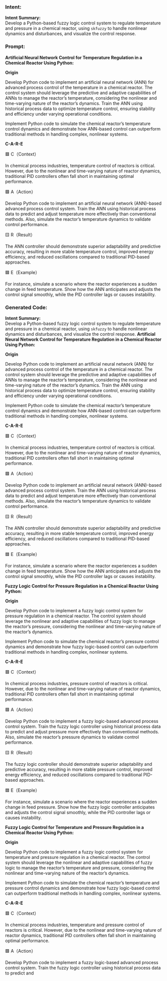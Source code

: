 ### Intent:
**Intent Summary:**  
Develop a Python-based fuzzy logic control system to regulate temperature and pressure in a chemical reactor, using `skfuzzy` to handle nonlinear dynamics and disturbances, and visualize the control response.

### Prompt:
**Artificial Neural Network Control for Temperature Regulation in a Chemical Reactor Using Python:**

**Origin**

Develop Python code to implement an artificial neural network (ANN) for advanced process control of the temperature in a chemical reactor. The control system should leverage the predictive and adaptive capabilities of ANNs to manage the reactor’s temperature, considering the nonlinear and time-varying nature of the reactor’s dynamics. Train the ANN using historical process data to optimize temperature control, ensuring stability and efficiency under varying operational conditions.

Implement Python code to simulate the chemical reactor’s temperature control dynamics and demonstrate how ANN-based control can outperform traditional methods in handling complex, nonlinear systems.

**C-A-R-E**

🟥 C（Context）

In chemical process industries, temperature control of reactors is critical. However, due to the nonlinear and time-varying nature of reactor dynamics, traditional PID controllers often fall short in maintaining optimal performance.

🟩 A（Action）

Develop Python code to implement an artificial neural network (ANN)-based advanced process control system. Train the ANN using historical process data to predict and adjust temperature more effectively than conventional methods. Also, simulate the reactor’s temperature dynamics to validate control performance.

🟨 R（Result）

The ANN controller should demonstrate superior adaptability and predictive accuracy, resulting in more stable temperature control, improved energy efficiency, and reduced oscillations compared to traditional PID-based approaches.

🟦 E（Example）

For instance, simulate a scenario where the reactor experiences a sudden change in feed temperature. Show how the ANN anticipates and adjusts the control signal smoothly, while the PID controller lags or causes instability.

### Generated Code:
**Intent Summary:**  
Develop a Python-based fuzzy logic control system to regulate temperature and pressure in a chemical reactor, using `skfuzzy` to handle nonlinear dynamics and disturbances, and visualize the control response.
**Artificial Neural Network Control for Temperature Regulation in a Chemical Reactor Using Python:**

**Origin**

Develop Python code to implement an artificial neural network (ANN) for advanced process control of the temperature in a chemical reactor. The control system should leverage the predictive and adaptive capabilities of ANNs to manage the reactor’s temperature, considering the nonlinear and time-varying nature of the reactor’s dynamics. Train the ANN using historical process data to optimize temperature control, ensuring stability and efficiency under varying operational conditions.

Implement Python code to simulate the chemical reactor’s temperature control dynamics and demonstrate how ANN-based control can outperform traditional methods in handling complex, nonlinear systems.

**C-A-R-E**

🟥 C（Context）

In chemical process industries, temperature control of reactors is critical. However, due to the nonlinear and time-varying nature of reactor dynamics, traditional PID controllers often fall short in maintaining optimal performance.

🟩 A（Action）

Develop Python code to implement an artificial neural network (ANN)-based advanced process control system. Train the ANN using historical process data to predict and adjust temperature more effectively than conventional methods. Also, simulate the reactor’s temperature dynamics to validate control performance.

🟨 R（Result）

The ANN controller should demonstrate superior adaptability and predictive accuracy, resulting in more stable temperature control, improved energy efficiency, and reduced oscillations compared to traditional PID-based approaches.

🟦 E（Example）

For instance, simulate a scenario where the reactor experiences a sudden change in feed temperature. Show how the ANN anticipates and adjusts the control signal smoothly, while the PID controller lags or causes instability.

**Fuzzy Logic Control for Pressure Regulation in a Chemical Reactor Using Python:**

**Origin**

Develop Python code to implement a fuzzy logic control system for pressure regulation in a chemical reactor. The control system should leverage the nonlinear and adaptive capabilities of fuzzy logic to manage the reactor’s pressure, considering the nonlinear and time-varying nature of the reactor’s dynamics.

Implement Python code to simulate the chemical reactor’s pressure control dynamics and demonstrate how fuzzy logic-based control can outperform traditional methods in handling complex, nonlinear systems.

**C-A-R-E**

🟥 C（Context）

In chemical process industries, pressure control of reactors is critical. However, due to the nonlinear and time-varying nature of reactor dynamics, traditional PID controllers often fall short in maintaining optimal performance.

🟩 A（Action）

Develop Python code to implement a fuzzy logic-based advanced process control system. Train the fuzzy logic controller using historical process data to predict and adjust pressure more effectively than conventional methods. Also, simulate the reactor’s pressure dynamics to validate control performance.

🟨 R（Result）

The fuzzy logic controller should demonstrate superior adaptability and predictive accuracy, resulting in more stable pressure control, improved energy efficiency, and reduced oscillations compared to traditional PID-based approaches.

🟦 E（Example）

For instance, simulate a scenario where the reactor experiences a sudden change in feed pressure. Show how the fuzzy logic controller anticipates and adjusts the control signal smoothly, while the PID controller lags or causes instability.

**Fuzzy Logic Control for Temperature and Pressure Regulation in a Chemical Reactor Using Python:**

**Origin**

Develop Python code to implement a fuzzy logic control system for temperature and pressure regulation in a chemical reactor. The control system should leverage the nonlinear and adaptive capabilities of fuzzy logic to manage the reactor’s temperature and pressure, considering the nonlinear and time-varying nature of the reactor’s dynamics.

Implement Python code to simulate the chemical reactor’s temperature and pressure control dynamics and demonstrate how fuzzy logic-based control can outperform traditional methods in handling complex, nonlinear systems.

**C-A-R-E**

🟥 C（Context）

In chemical process industries, temperature and pressure control of reactors is critical. However, due to the nonlinear and time-varying nature of reactor dynamics, traditional PID controllers often fall short in maintaining optimal performance.

🟩 A（Action）

Develop Python code to implement a fuzzy logic-based advanced process control system. Train the fuzzy logic controller using historical process data to predict and
